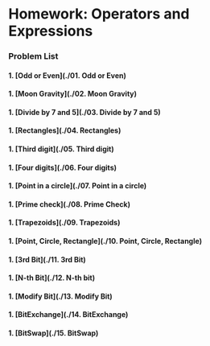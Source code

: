 Homework: Operators and Expressions
==============================================

### Problem List 

#### 1. [Odd or Even](./01. Odd or Even)
#### 1. [Moon Gravity](./02. Moon Gravity)
#### 1. [Divide by 7 and 5](./03. Divide by 7 and 5)
#### 1. [Rectangles](./04. Rectangles)
#### 1. [Third digit](./05. Third digit)
#### 1. [Four digits](./06. Four digits)
#### 1. [Point in a circle](./07. Point in a circle)
#### 1. [Prime check](./08. Prime Check)
#### 1. [Trapezoids](./09. Trapezoids)
#### 1. [Point, Circle, Rectangle](./10. Point, Circle, Rectangle)
#### 1. [3rd Bit](./11. 3rd Bit)
#### 1. [N-th Bit](./12. N-th bit)
#### 1. [Modify Bit](./13. Modify Bit)
#### 1. [BitExchange](./14. BitExchange)
#### 1. [BitSwap](./15. BitSwap)

